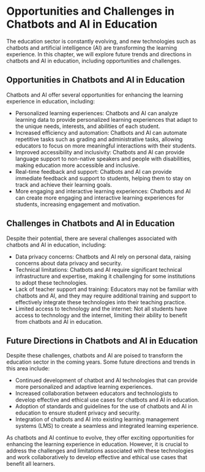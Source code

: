 Opportunities and Challenges in Chatbots and AI in Education
=====================================================================================================================================

The education sector is constantly evolving, and new technologies such as chatbots and artificial intelligence (AI) are transforming the learning experience. In this chapter, we will explore future trends and directions in chatbots and AI in education, including opportunities and challenges.

Opportunities in Chatbots and AI in Education
---------------------------------------------

Chatbots and AI offer several opportunities for enhancing the learning experience in education, including:

* Personalized learning experiences: Chatbots and AI can analyze learning data to provide personalized learning experiences that adapt to the unique needs, interests, and abilities of each student.
* Increased efficiency and automation: Chatbots and AI can automate repetitive tasks such as grading and administrative tasks, allowing educators to focus on more meaningful interactions with their students.
* Improved accessibility and inclusivity: Chatbots and AI can provide language support to non-native speakers and people with disabilities, making education more accessible and inclusive.
* Real-time feedback and support: Chatbots and AI can provide immediate feedback and support to students, helping them to stay on track and achieve their learning goals.
* More engaging and interactive learning experiences: Chatbots and AI can create more engaging and interactive learning experiences for students, increasing engagement and motivation.

Challenges in Chatbots and AI in Education
------------------------------------------

Despite their potential, there are several challenges associated with chatbots and AI in education, including:

* Data privacy concerns: Chatbots and AI rely on personal data, raising concerns about data privacy and security.
* Technical limitations: Chatbots and AI require significant technical infrastructure and expertise, making it challenging for some institutions to adopt these technologies.
* Lack of teacher support and training: Educators may not be familiar with chatbots and AI, and they may require additional training and support to effectively integrate these technologies into their teaching practice.
* Limited access to technology and the internet: Not all students have access to technology and the internet, limiting their ability to benefit from chatbots and AI in education.

Future Directions in Chatbots and AI in Education
-------------------------------------------------

Despite these challenges, chatbots and AI are poised to transform the education sector in the coming years. Some future directions and trends in this area include:

* Continued development of chatbot and AI technologies that can provide more personalized and adaptive learning experiences.
* Increased collaboration between educators and technologists to develop effective and ethical use cases for chatbots and AI in education.
* Adoption of standards and guidelines for the use of chatbots and AI in education to ensure student privacy and security.
* Integration of chatbots and AI into existing learning management systems (LMS) to create a seamless and integrated learning experience.

As chatbots and AI continue to evolve, they offer exciting opportunities for enhancing the learning experience in education. However, it is crucial to address the challenges and limitations associated with these technologies and work collaboratively to develop effective and ethical use cases that benefit all learners.
